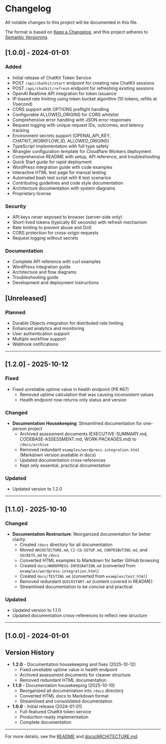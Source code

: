 # Changelog

All notable changes to this project will be documented in this file.

The format is based on [Keep a Changelog](https://keepachangelog.com/en/1.0.0/),
and this project adheres to [Semantic Versioning](https://semver.org/spec/v2.0.0.html).

## [1.0.0] - 2024-01-01

### Added
- Initial release of ChatKit Token Service
- POST `/api/chatkit/start` endpoint for creating new ChatKit sessions
- POST `/api/chatkit/refresh` endpoint for refreshing existing sessions
- OpenAI Realtime API integration for token issuance
- IP-based rate limiting using token bucket algorithm (10 tokens, refills at 1/second)
- CORS support with OPTIONS preflight handling
- Configurable ALLOWED_ORIGINS for CORS whitelist
- Comprehensive error handling with JSON error responses
- Request logging with unique request IDs, outcomes, and latency tracking
- Environment secrets support (OPENAI_API_KEY, CHATKIT_WORKFLOW_ID, ALLOWED_ORIGINS)
- TypeScript implementation with full type safety
- Wrangler configuration template for Cloudflare Workers deployment
- Comprehensive README with setup, API reference, and troubleshooting
- Quick Start guide for rapid deployment
- WordPress integration guide with code examples
- Interactive HTML test page for manual testing
- Automated bash test script with 6 test scenarios
- Contributing guidelines and code style documentation
- Architecture documentation with system diagrams
- Proprietary license

### Security
- API keys never exposed to browser (server-side only)
- Short-lived tokens (typically 60 seconds) with refresh mechanism
- Rate limiting to prevent abuse and DoS
- CORS protection for cross-origin requests
- Request logging without secrets

### Documentation
- Complete API reference with curl examples
- WordPress integration guide
- Architecture and flow diagrams
- Troubleshooting guide
- Development and deployment instructions

## [Unreleased]

### Planned
- Durable Objects integration for distributed rate limiting
- Enhanced analytics and monitoring
- User authentication support
- Multiple workflow support
- Webhook notifications

---

## [1.2.0] - 2025-10-12

### Fixed
- Fixed unreliable uptime value in health endpoint (PR #67)
  - Removed uptime calculation that was causing inconsistent values
  - Health endpoint now returns only status and version

### Changed
- **Documentation Housekeeping**: Streamlined documentation for one-person project
  - Archived assessment documents (EXECUTIVE-SUMMARY.md, CODEBASE-ASSESSMENT.md, WORK-PACKAGES.md) to `/docs/archive`
  - Removed redundant `examples/wordpress-integration.html` (Markdown version available in docs)
  - Updated documentation cross-references
  - Kept only essential, practical documentation

### Updated
- Updated version to 1.2.0

---

## [1.1.0] - 2025-10-10

### Changed
- **Documentation Restructure**: Reorganized documentation for better clarity
  - Created `/docs` directory for all documentation
  - Moved `ARCHITECTURE.md`, `CI-CD-SETUP.md`, `CONTRIBUTING.md`, and `SECRETS.md` to `/docs`
  - Converted HTML examples to Markdown for better GitHub browsing
  - Created `docs/WORDPRESS-INTEGRATION.md` (converted from `examples/wordpress-integration.html`)
  - Created `docs/TESTING.md` (converted from `examples/test.html`)
  - Removed redundant `QUICKSTART.md` (content covered in README)
  - Streamlined documentation to be concise and practical

### Updated
- Updated version to 1.1.0
- Updated documentation cross-references to reflect new structure

---

## [1.0.0] - 2024-01-01

## Version History

- **1.2.0** - Documentation housekeeping and fixes (2025-10-12)
  - Fixed unreliable uptime value in health endpoint
  - Archived assessment documents for cleaner structure
  - Removed redundant HTML documentation
- **1.1.0** - Documentation housekeeping (2025-10-10)
  - Reorganized all documentation into `/docs` directory
  - Converted HTML docs to Markdown format
  - Streamlined and consolidated documentation
- **1.0.0** - Initial release (2024-01-01)
  - Full-featured ChatKit token service
  - Production-ready implementation
  - Complete documentation

---

For more details, see the [README](README.md) and [docs/ARCHITECTURE.md](docs/ARCHITECTURE.md).
